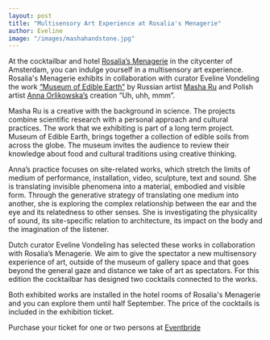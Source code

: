 ```yaml
---
layout: post
title: "Multisensory Art Experience at Rosalia's Menagerie"
author: Eveline
image: "/images/mashahandstone.jpg"
---
```


At the cocktailbar and hotel [Rosalia’s Menagerie](https://www.rosalias.amsterdam/) in the citycenter of Amsterdam, you can indulge yourself in a multisensory art experience. 
Rosalia's Menagerie exhibits in collaboration with curator Eveline Vondeling the work [“Museum of Edible Earth”](http://museumofedible.earth) by Russian artist [Masha Ru](http://masharu.nl/) and Polish artist [Anna Orlikowska’s](http://annaorlikowska.nl) creation “Uh, uhh, mmm”.  

Masha Ru is a creative with the background in science. The projects combine scientific research with a personal approach and cultural practices. The work that we exhibiting is part of a long term project.  Museum of Edible Earth, brings together a collection of edible soils from across the globe. The museum invites the audience to review their knowledge about food and cultural traditions using creative thinking. 

Anna’s practice focuses on site-related works, which stretch the limits of medium of performance, installation, video, sculpture, text and sound. She is translating invisible phenomena into a material, embodied and visible form. Through the generative strategy of translating one medium into another, she is exploring the complex relationship between the ear and the eye and its relatedness to other senses. She is investigating the physicality of sound, its site-specific relation to architecture, its impact on the body and the imagination of the listener.

Dutch curator Eveline Vondeling has selected these works in collaboration with Rosalia’s Menagerie. We aim to give the spectator a new multisensory experience of art, outside of the museum of gallery space and that goes beyond the general gaze and distance we take of art as spectators. For this edition the cocktailbar has designed two cocktails connected to the works. 


Both exhibited works are installed in the hotel rooms of Rosalia's Menagerie and you can explore them until half September. 
The price of the cocktails is included in the exhibition ticket.

Purchase your ticket for one or two persons at [Eventbride](https://www.eventbrite.nl/e/multisensory-art-and-cocktail-experience-tickets-117106287057)

